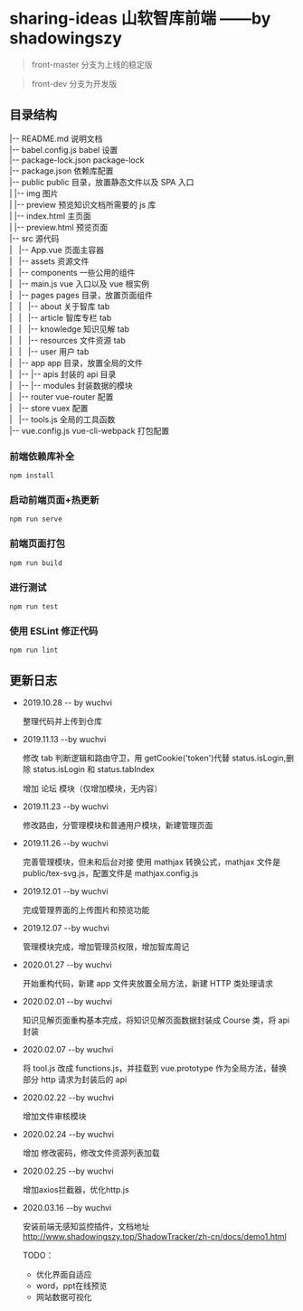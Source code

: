 # sharing-ideas 山软智库前端 ——by shadowingszy

> front-master 分支为上线的稳定版

> front-dev 分支为开发版

## 目录结构

|-- README.md 说明文档<br/>
|-- babel.config.js babel 设置<br/>
|-- package-lock.json package-lock<br/>
|-- package.json 依赖库配置<br/>
|-- public public 目录，放置静态文件以及 SPA 入口<br/>
| |-- img 图片<br/>
| |-- preview 预览知识文档所需要的 js 库<br/>
| |-- index.html 主页面<br/>
| |-- preview.html 预览页面<br/>
|-- src 源代码<br/>
|   |-- App.vue 页面主容器<br/>
|   |-- assets 资源文件<br/>
|   |-- components 一些公用的组件<br/>
|   |-- main.js vue 入口以及 vue 根实例<br/>
|   |-- pages pages 目录，放置页面组件<br/>
|   |   |-- about 关于智库 tab<br/>
|   |   |-- article 智库专栏 tab<br/>
|   |   |-- knowledge 知识见解 tab<br/>
|   |   |-- resources 文件资源 tab<br/>
|   |   |-- user 用户 tab<br/>
|   |-- app app 目录，放置全局的文件<br/>
|   |-- |-- apis 封装的 api 目录<br/>
|   |-- |-- modules 封装数据的模块<br/>
|   |-- router vue-router 配置<br/>
|   |-- store vuex 配置<br/>
|   |-- tools.js 全局的工具函数<br/>
|-- vue.config.js vue-cli-webpack 打包配置<br/>

### 前端依赖库补全

```
npm install
```

### 启动前端页面+热更新

```
npm run serve
```

### 前端页面打包

```
npm run build
```

### 进行测试

```
npm run test
```

### 使用 ESLint 修正代码

```
npm run lint
```

## 更新日志

- 2019.10.28 -- by wuchvi

  整理代码并上传到仓库

- 2019.11.13 --by wuchvi

  修改 tab 判断逻辑和路由守卫，用 getCookie('token')代替 status.isLogin,删除 status.isLogin 和 status.tabIndex

  增加 论坛 模块（仅增加模块，无内容）

- 2019.11.23 --by wuchvi

  修改路由，分管理模块和普通用户模块，新建管理页面

- 2019.11.26 --by wuchvi

  完善管理模块，但未和后台对接
  使用 mathjax 转换公式，mathjax 文件是 public/tex-svg.js，配置文件是 mathjax.config.js

- 2019.12.01 --by wuchvi

  完成管理界面的上传图片和预览功能

- 2019.12.07 --by wuchvi

  管理模块完成，增加管理员权限，增加智库周记

- 2020.01.27 --by wuchvi

  开始重构代码，新建 app 文件夹放置全局方法，新建 HTTP 类处理请求

- 2020.02.01 --by wuchvi

  知识见解页面重构基本完成，将知识见解页面数据封装成 Course 类，将 api 封装

- 2020.02.07 --by wuchvi

  将 tool.js 改成 functions.js，并挂载到 vue.prototype 作为全局方法，替换部分 http 请求为封装后的 api
  
- 2020.02.22 --by wuchvi

  增加文件审核模块
  
- 2020.02.24 --by wuchvi

  增加 修改密码，修改文件资源列表加载  
  
- 2020.02.25 --by wuchvi

  增加axios拦截器，优化http.js
  
- 2020.03.16 --by wuchvi

  安装前端无感知监控插件，文档地址 http://www.shadowingszy.top/ShadowTracker/zh-cn/docs/demo1.html
  
  TODO：
  * 优化界面自适应
  * word，ppt在线预览
  * 网站数据可视化
